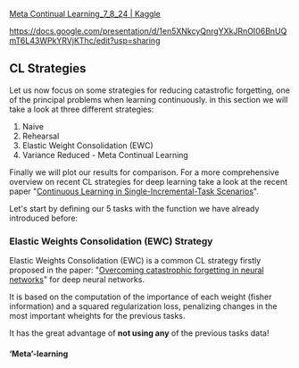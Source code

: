 

[Meta Continual Learning_7_8_24 | Kaggle](https://www.kaggle.com/code/mrali92/meta-continual-learning-7-8-24/edit)

https://docs.google.com/presentation/d/1en5XNkcyQnrgYXkJRnOI06BnUQmT6L43WPkYRVjKThc/edit?usp=sharing



## CL Strategies

Let us now focus on some strategies for reducing catastrofic forgetting, one of the principal problems when learning continuously. in this section we will take a look at three different strategies:

1.   Naive
2.   Rehearsal
3.   Elastic Weight Consolidation (EWC)
4.   Variance Reduced - Meta Continual Learning

Finally we will plot our results for comparison. For a more comprehensive overview on recent CL strategies for deep learning take a look at the recent paper "[Continuous Learning in Single-Incremental-Task Scenarios](https://arxiv.org/abs/1806.08568)".

Let's start by defining our 5 tasks with the function we have already introduced before:



### Elastic Weights Consolidation (EWC) Strategy

Elastic Weights Consolidation (EWC) is a common CL strategy firstly proposed in the paper: "[Overcoming catastrophic forgetting in neural networks](https://arxiv.org/abs/1612.00796)" for deep neural networks.

It is based on the computation of the importance of each weight (fisher information) and a squared regularization loss, penalizing changes in the most important wheights for the previous tasks.

It has the great advantage of **not using any** of the previous tasks data!


#### ‘Meta’-learning
